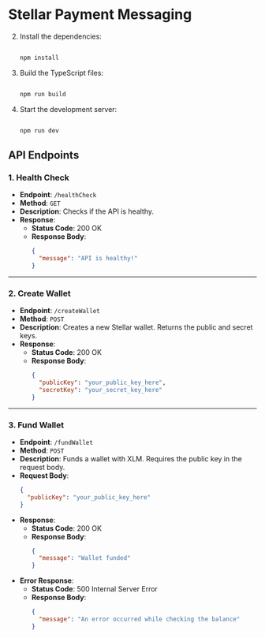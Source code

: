 # Stellar Payment Messaging


2. Install the dependencies:
   ```bash

   npm install

3. Build the TypeScript files:
   ```bash

   npm run build

4. Start the development server:
   ```bash

   npm run dev
   ```


## API Endpoints

### 1. Health Check

- **Endpoint**: `/healthCheck`
- **Method**: `GET`
- **Description**: Checks if the API is healthy.
- **Response**:
  - **Status Code**: 200 OK
  - **Response Body**:
    ```json
    {
      "message": "API is healthy!"
    }
    ```

---

### 2. Create Wallet

- **Endpoint**: `/createWallet`
- **Method**: `POST`
- **Description**: Creates a new Stellar wallet. Returns the public and secret keys.
- **Response**:
  - **Status Code**: 200 OK
  - **Response Body**:
    ```json
    {
      "publicKey": "your_public_key_here",
      "secretKey": "your_secret_key_here"
    }
    ```

---

### 3. Fund Wallet

- **Endpoint**: `/fundWallet`
- **Method**: `POST`
- **Description**: Funds a wallet with XLM. Requires the public key in the request body.
- **Request Body**:
    ```json
    {
      "publicKey": "your_public_key_here"
    }
    ```
- **Response**:
  - **Status Code**: 200 OK
  - **Response Body**:
    ```json
    {
      "message": "Wallet funded"
    }
    ```
- **Error Response**:
  - **Status Code**: 500 Internal Server Error
  - **Response Body**:
    ```json
    {
      "message": "An error occurred while checking the balance"
    }
    ```
